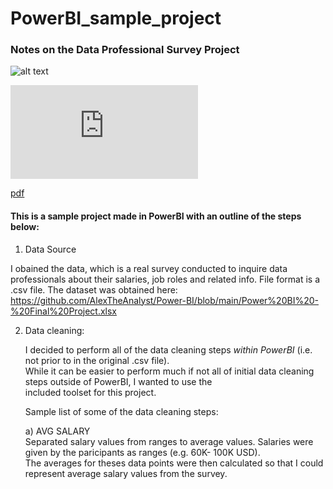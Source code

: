 # PowerBI_sample_project
### Notes on the Data Professional Survey Project

![alt text](https://github.com/ssoehdata/IBM_MainframeDevCourse_COBOL/blob/main/COBOL.jpg.jpg) 

![alt text](https://github.com/ssoehdata/PowerBI_examples/DataProfessionalsSurvey/DataProfSurvey.pdf) 

[pdf](DataProfessionalsSurvey/DataProfSurvey.pdf "Data Professional Survey PDF")


#### This is a sample project made in PowerBI with an outline of the steps below:
1) Data Source
   
  I obained the data, which is a real survey conducted to inquire data professionals about their salaries, job roles
  and related info. File format is a .csv file.
  The dataset was obtained here: 
  https://github.com/AlexTheAnalyst/Power-BI/blob/main/Power%20BI%20-%20Final%20Project.xlsx 

2) <d>Data cleaning:</d>
  
   I decided to perform all of the data cleaning steps _within PowerBI_ (i.e. not prior to in the original .csv file). <br>
   While it can be easier to perform much if not all of initial data cleaning steps outside of PowerBI, I wanted to use the<br>
   included toolset for this project.

   Sample list of some of the data cleaning steps:
   
   a) AVG SALARY\
   <d>Separated salary values from ranges to average values. Salaries were
   given by the paricipants as ranges (e.g. 60K- 100K USD).<br>The averages for theses data points were
   then calculated so that I could represent average salary values from the survey.</d>
   


